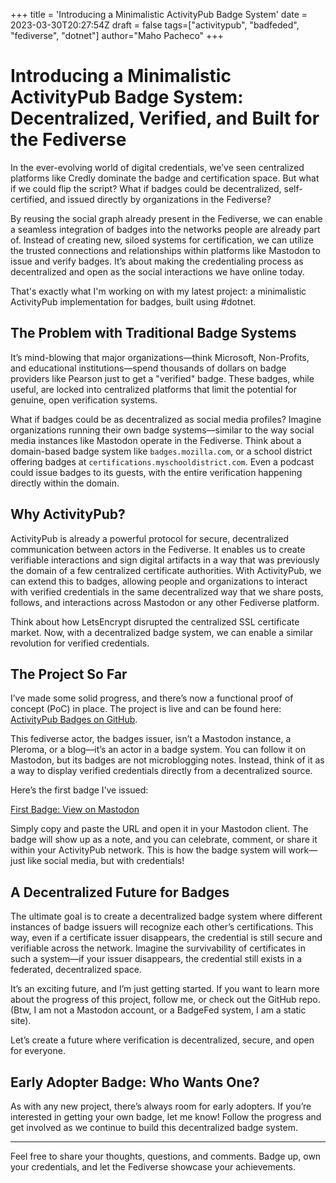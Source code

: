 +++
title = 'Introducing a Minimalistic ActivityPub Badge System'
date = 2023-03-30T20:27:54Z
draft = false
tags=["activitypub", "badfeded", "fediverse", "dotnet"]
author="Maho Pacheco"
+++

# Introducing a Minimalistic ActivityPub Badge System: Decentralized, Verified, and Built for the Fediverse

In the ever-evolving world of digital credentials, we’ve seen centralized platforms like Credly dominate the badge and certification space.
But what if we could flip the script? What if badges could be decentralized, self-certified, and issued directly by organizations in the Fediverse?

By reusing the social graph already present in the Fediverse, we can enable a seamless integration of badges into the networks people are already part of.
Instead of creating new, siloed systems for certification, we can utilize the trusted connections and relationships within platforms like Mastodon to issue and verify badges.
It’s about making the credentialing process as decentralized and open as the social interactions we have online today.

That's exactly what I'm working on with my latest project: a minimalistic ActivityPub implementation for badges, built using #dotnet.

## The Problem with Traditional Badge Systems

It’s mind-blowing that major organizations—think Microsoft, Non-Profits, and educational institutions—spend thousands of dollars on badge providers like Pearson just to get a "verified" badge.
These badges, while useful, are locked into centralized platforms that limit the potential for genuine, open verification systems. 

What if badges could be as decentralized as social media profiles? Imagine organizations running their own badge systems—similar to the way social media instances like Mastodon operate in the Fediverse.
Think about a domain-based badge system like `badges.mozilla.com`, or a school district offering badges at `certifications.myschooldistrict.com`. Even a podcast could issue badges to its guests, with the entire verification happening directly within the domain.

## Why ActivityPub?

ActivityPub is already a powerful protocol for secure, decentralized communication between actors in the Fediverse.
It enables us to create verifiable interactions and sign digital artifacts in a way that was previously the domain of a few centralized certificate authorities.
With ActivityPub, we can extend this to badges, allowing people and organizations to interact with verified credentials in the same decentralized way that we share posts,
follows, and interactions across Mastodon or any other Fediverse platform.

Think about how LetsEncrypt disrupted the centralized SSL certificate market. Now, with a decentralized badge system, we can enable a similar revolution for verified credentials.

## The Project So Far

I’ve made some solid progress, and there’s now a functional proof of concept (PoC) in place. The project is live and can be found here: [ActivityPub Badges on GitHub](https://github.com/tryvocalcat/activitypub-badges).

This fediverse actor, the badges issuer, isn’t a Mastodon instance, a Pleroma, or a blog—it’s an actor in a badge system. You can follow it on Mastodon, but its badges are not microblogging notes.
Instead, think of it as a way to display verified credentials directly from a decentralized source.

Here’s the first badge I’ve issued:

[First Badge: View on Mastodon](https://badges.vocalcat.com/record/10)

Simply copy and paste the URL and open it in your Mastodon client. The badge will show up as a note, and you can celebrate, comment, or share it within your ActivityPub network.
This is how the badge system will work—just like social media, but with credentials!

## A Decentralized Future for Badges

The ultimate goal is to create a decentralized badge system where different instances of badge issuers will recognize each other’s certifications.
This way, even if a certificate issuer disappears, the credential is still secure and verifiable across the network.
Imagine the survivability of certificates in such a system—if your issuer disappears, the credential still exists in a federated, decentralized space.

It’s an exciting future, and I’m just getting started. If you want to learn more about the progress of this project, follow me, or check out the GitHub repo. (Btw, I am not a Mastodon account, or a BadgeFed system, I am a static site).

Let’s create a future where verification is decentralized, secure, and open for everyone.

## Early Adopter Badge: Who Wants One?

As with any new project, there’s always room for early adopters. If you’re interested in getting your own badge, let me know! Follow the progress and get involved as we continue to build this decentralized badge system.

---

Feel free to share your thoughts, questions, and comments. Badge up, own your credentials, and let the Fediverse showcase your achievements.

